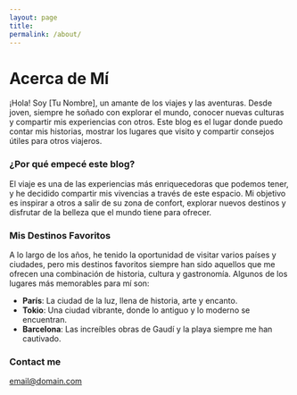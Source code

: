 ```yaml
---
layout: page
title: 
permalink: /about/
---
```

# Acerca de Mí

¡Hola! Soy [Tu Nombre], un amante de los viajes y las aventuras. Desde joven, siempre he soñado con explorar el mundo, conocer nuevas culturas y compartir mis experiencias con otros. Este blog es el lugar donde puedo contar mis historias, mostrar los lugares que visito y compartir consejos útiles para otros viajeros.

### ¿Por qué empecé este blog?

El viaje es una de las experiencias más enriquecedoras que podemos tener, y he decidido compartir mis vivencias a través de este espacio. Mi objetivo es inspirar a otros a salir de su zona de confort, explorar nuevos destinos y disfrutar de la belleza que el mundo tiene para ofrecer.

### Mis Destinos Favoritos

A lo largo de los años, he tenido la oportunidad de visitar varios países y ciudades, pero mis destinos favoritos siempre han sido aquellos que me ofrecen una combinación de historia, cultura y gastronomía. Algunos de los lugares más memorables para mí son:

- **París**: La ciudad de la luz, llena de historia, arte y encanto.
- **Tokio**: Una ciudad vibrante, donde lo antiguo y lo moderno se encuentran.
- **Barcelona**: Las increíbles obras de Gaudí y la playa siempre me han cautivado.

### Contact me

[email@domain.com](mailto:mariainmaculada.estallo057@comunidadunir.net)
